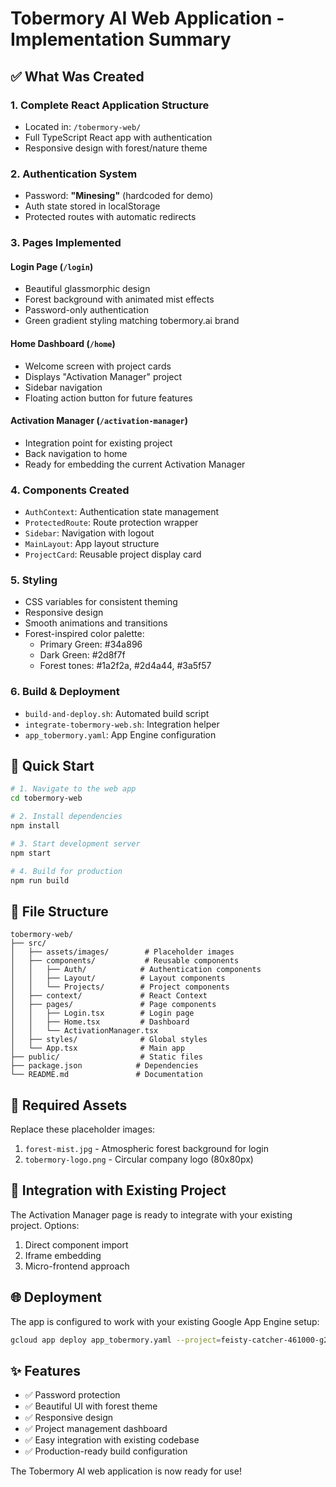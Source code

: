 # Tobermory AI Web Application - Implementation Summary

## ✅ What Was Created

### 1. **Complete React Application Structure**
   - Located in: `/tobermory-web/`
   - Full TypeScript React app with authentication
   - Responsive design with forest/nature theme

### 2. **Authentication System**
   - Password: **"Minesing"** (hardcoded for demo)
   - Auth state stored in localStorage
   - Protected routes with automatic redirects

### 3. **Pages Implemented**

#### Login Page (`/login`)
   - Beautiful glassmorphic design
   - Forest background with animated mist effects
   - Password-only authentication
   - Green gradient styling matching tobermory.ai brand

#### Home Dashboard (`/home`)
   - Welcome screen with project cards
   - Displays "Activation Manager" project
   - Sidebar navigation
   - Floating action button for future features

#### Activation Manager (`/activation-manager`)
   - Integration point for existing project
   - Back navigation to home
   - Ready for embedding the current Activation Manager

### 4. **Components Created**
   - `AuthContext`: Authentication state management
   - `ProtectedRoute`: Route protection wrapper
   - `Sidebar`: Navigation with logout
   - `MainLayout`: App layout structure
   - `ProjectCard`: Reusable project display card

### 5. **Styling**
   - CSS variables for consistent theming
   - Responsive design
   - Smooth animations and transitions
   - Forest-inspired color palette:
     - Primary Green: #34a896
     - Dark Green: #2d8f7f
     - Forest tones: #1a2f2a, #2d4a44, #3a5f57

### 6. **Build & Deployment**
   - `build-and-deploy.sh`: Automated build script
   - `integrate-tobermory-web.sh`: Integration helper
   - `app_tobermory.yaml`: App Engine configuration

## 🚀 Quick Start

```bash
# 1. Navigate to the web app
cd tobermory-web

# 2. Install dependencies
npm install

# 3. Start development server
npm start

# 4. Build for production
npm run build
```

## 📁 File Structure

```
tobermory-web/
├── src/
│   ├── assets/images/        # Placeholder images
│   ├── components/           # Reusable components
│   │   ├── Auth/            # Authentication components
│   │   ├── Layout/          # Layout components
│   │   └── Projects/        # Project components
│   ├── context/             # React Context
│   ├── pages/               # Page components
│   │   ├── Login.tsx        # Login page
│   │   ├── Home.tsx         # Dashboard
│   │   └── ActivationManager.tsx
│   ├── styles/              # Global styles
│   └── App.tsx              # Main app
├── public/                  # Static files
├── package.json            # Dependencies
└── README.md               # Documentation
```

## 🎨 Required Assets

Replace these placeholder images:
1. `forest-mist.jpg` - Atmospheric forest background for login
2. `tobermory-logo.png` - Circular company logo (80x80px)

## 🔧 Integration with Existing Project

The Activation Manager page is ready to integrate with your existing project. Options:
1. Direct component import
2. Iframe embedding
3. Micro-frontend approach

## 🌐 Deployment

The app is configured to work with your existing Google App Engine setup:
```bash
gcloud app deploy app_tobermory.yaml --project=feisty-catcher-461000-g2
```

## ✨ Features

- ✅ Password protection
- ✅ Beautiful UI with forest theme
- ✅ Responsive design
- ✅ Project management dashboard
- ✅ Easy integration with existing codebase
- ✅ Production-ready build configuration

The Tobermory AI web application is now ready for use!